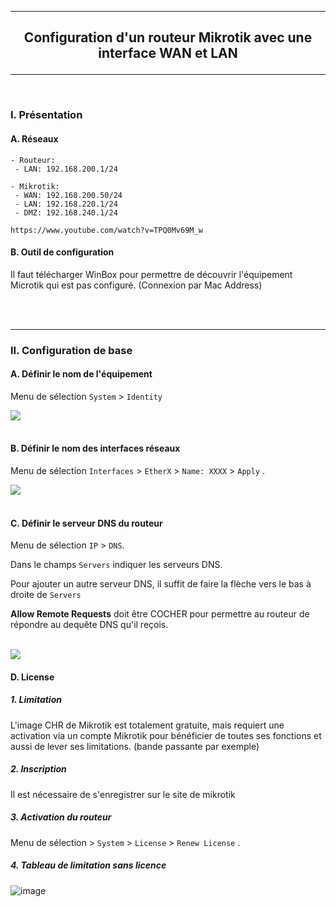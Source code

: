 ------------------------------------------------------------------------------------------------------------------------------------------------------------------------------------------------------
## <p align='center'> Configuration d'un routeur Mikrotik avec une interface WAN et LAN </p>
------------------------------------------------------------------------------------------------------------------------------------------------------------------------------------------------------

<br />

### I. Présentation
#### A. Réseaux
```
- Routeur:
 - LAN: 192.168.200.1/24

- Mikrotik:
 - WAN: 192.168.200.50/24
 - LAN: 192.168.220.1/24
 - DMZ: 192.168.240.1/24
```

```
https://www.youtube.com/watch?v=TPQ0Mv69M_w
```

#### B. Outil de configuration
Il faut télécharger WinBox pour permettre de découvrir l'équipement Microtik qui est pas configuré. (Connexion par Mac Address)

<br />
<br />

------------------------------------------------------------------------------------------------------------------------------------------------------------------------------------------------------
### II. Configuration de base
#### A. Définir le nom de l'équipement
Menu de sélection `System` > `Identity`

<img src='https://github.com/Drthrax74/Mikrotik/assets/35907/ec02cb7f-cb1b-4eae-af54-76cc15345f2b' />

<br />
<br />

#### B. Définir le nom des interfaces réseaux
Menu de sélection `Interfaces` > `EtherX` > `Name: XXXX` > `Apply` .

<img src='https://github.com/Drthrax74/Mikrotik/assets/35907/4d89fff0-8dd1-4ec6-96d9-4088b0bc8bf4' />

<br />
<br />

#### C. Définir le serveur DNS du routeur
Menu de sélection `IP` > `DNS`.

Dans le champs `Servers` indiquer les serveurs DNS.

Pour ajouter un autre serveur DNS, il suffit de faire la flèche vers le bas à droite de `Servers`

**Allow Remote Requests** doit être COCHER pour permettre au routeur de répondre au dequête DNS qu'il reçois.

<br />

<img src='https://github.com/Drthrax74/Mikrotik/assets/35907/dc7aec51-ba1e-4a0d-a0a7-cdf4e2decc95' />

<br />

#### D. License
##### 1. Limitation
L'image CHR de Mikrotik est totalement gratuite, mais requiert une activation via un compte Mikrotik pour bénéficier de toutes ses fonctions et aussi de lever ses limitations. (bande passante par exemple)

##### 2. Inscription
Il est nécessaire de s'enregistrer sur le site de mikrotik

##### 3. Activation du routeur
Menu de sélection > `System` > `License` > `Renew License` .

##### 4. Tableau de limitation sans licence

![image](https://github.com/Drthrax74/Mikrotik/assets/35907/666e9a9a-293e-4270-ac85-ce082efaef28)







